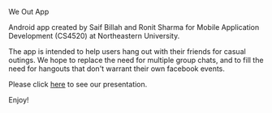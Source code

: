 We Out App

Android app created by Saif Billah and Ronit Sharma for Mobile Application Development (CS4520) at Northeastern University.

The app is intended to help users hang out with their friends for casual outings. We hope to replace the need for multiple group chats, and to fill the need for hangouts that don't warrant their own facebook events.

Please click [here](https://github.com/saifb/WeOutV1/blob/master/We%20Out%20-%20Final%20Presentation.pdf) to see our presentation.

Enjoy!

